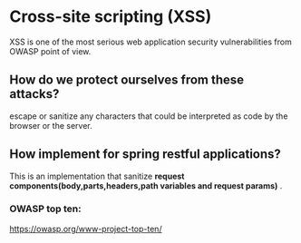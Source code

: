 # Cross-site scripting (XSS)  
XSS is one of the most serious web application security vulnerabilities from OWASP point of view.

## How do we protect ourselves from these attacks?
escape or sanitize any characters that could be interpreted as code by the browser or the server.

## How implement for spring restful applications?
This is an implementation that sanitize __request components(body,parts,headers,path variables and request params)__ .

### OWASP top ten:
https://owasp.org/www-project-top-ten/







